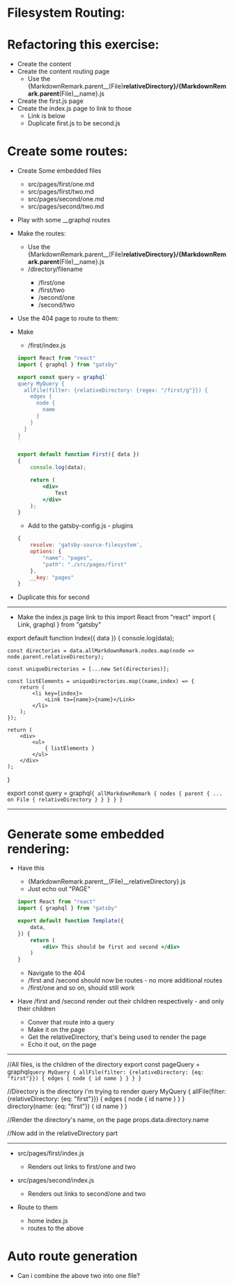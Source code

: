 # Filesystem Routing:

# Refactoring this exercise:
* Create the content
* Create the content routing page
    * Use the {MarkdownRemark.parent__(File)__relativeDirectory}/{MarkdownRemark.parent__(File)__name}.js    
* Create the first.js page
* Create the index.js page to link to those
    * Link is below
    * Duplicate first.js to be second.js



# Create some routes:
* Create Some embedded files
    * src/pages/first/one.md
    * src/pages/first/two.md
    * src/pages/second/one.md
    * src/pages/second/two.md

* Play with some __graphql routes

* Make the routes:
    * Use the {MarkdownRemark.parent__(File)__relativeDirectory}/{MarkdownRemark.parent__(File)__name}.js    
    * <root>/directory/filename
        * <root>/first/one
        * <root>/first/two
        * <root>/second/one
        * <root>/second/two

* Use the 404 page to route to them:



* Make
    * <root>/first/index.js
    ```jsx
    import React from "react"
    import { graphql } from "gatsby"

    export const query = graphql`
    query MyQuery {
      allFile(filter: {relativeDirectory: {regex: "/first/g"}}) {
        edges {
          node {
            name
          }
        }
      }
    }
    `

    export default function First({ data })
    {
        console.log(data);

        return (
            <div>
                Test
            </div>
        );
    }
    ```

    * Add to the gatsby-config.js - plugins
    ```js
    {
        resolve: 'gatsby-source-filesystem',
        options: {
            "name": "pages",
            "path": "./src/pages/first"
        },
        __key: "pages"
    }
    ```

* Duplicate this for second


-------------------------------------------------------------------------------------------------------------------

* Make the index.js page link to this
import React from "react"
import { Link, graphql } from "gatsby"

export default function Index({ data })
{
    console.log(data);

    const directories = data.allMarkdownRemark.nodes.map(node => node.parent.relativeDirectory);

    const uniqueDirectories = [...new Set(directories)];

    const listElements = uniqueDirectories.map((name,index) => {
        return (
            <li key={index}>
                <Link to={name}>{name}</Link>
            </li>
        );
    });

    return (
        <div>
            <ul>
                { listElements }
            </ul>
        </div>
    );
}

export const query = graphql`
{
  allMarkdownRemark {
    nodes {
      parent {
        ... on File {
          relativeDirectory
        }
      }
    }
  }
}
`


-------------------------------------------------------------------------------------------------------------------

# Generate some embedded rendering:
* Have this
    * {MarkdownRemark.parent__(File)__relativeDirectory}.js
    * Just echo out "PAGE"
    ```jsx
    import React from "react"
    import { graphql } from "gatsby"

    export default function Template({
        data,
    }) {
        return (
            <div> This should be first and second </div>
        )
    }
    ```
    * Navigate to the 404
    * /first and /second should now be routes - no more additional routes
    * /first/one and so on, should still work

* Have /first and /second render out their children respectively - and only their children
    * Conver that route into a query
    * Make it on the page
    * Get the relativeDirectory, that's being used to render the page
    * Echo it out, on the page

------------------------------------------------------------------------------------------------------------

//All files, is the children of the directory
export const pageQuery = graphql`
query MyQuery {
  allFile(filter: {relativeDirectory: {eq: "first"}}) {
    edges {
      node {
        id
        name
      }
    }
  }
}
`

//Directory is the directory i'm trying to render
query MyQuery {
  allFile(filter: {relativeDirectory: {eq: "first"}}) {
    edges {
      node {
        id
        name
      }
    }
  }
  directory(name: {eq: "first"}) {
    id
    name
  }
}

//Render the directory's name, on the page
props.data.directory.name

//Now add in the relativeDirectory part


------------------------------------------------------------------------------------------------------------

* src/pages/first/index.js
    * Renders out links to first/one and two

* src/pages/second/index.js
    * Renders out links to second/one and two

* Route to them
    * home index.js
    * routes to the above

# Auto route generation
* Can i combine the above two into one file?
